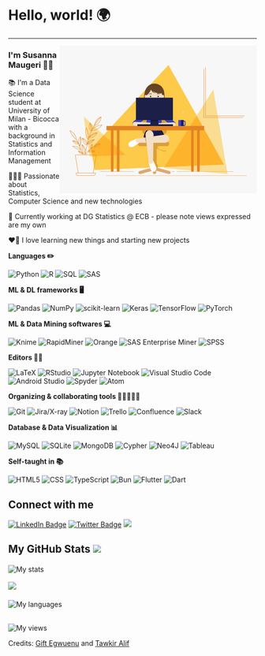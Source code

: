 <!-- Heading -->
# Hello, world! 🌍

 <!-- About section -->
---
<!-- code gif-->
<img align="right" alt="GIF" src="./code.gif" width="400" />

### I'm Susanna Maugeri 👋🏻

📚 I'm a Data Science student at University of Milan - Bicocca with a background in Statistics and Information Management

👩🏼‍💻 Passionate about Statistics, Computer Science and new technologies

📍 Currently working at DG Statistics @ ECB - please note views expressed are my own

❤️‍🔥 I love learning new things and starting new projects

**Languages ✏️**

![Python](https://img.shields.io/badge/Python-%23CC342D?style=flat&logo=python&logoColor=white)
![R](https://img.shields.io/badge/R-%23276DC3.svg?style=flat&logo=r&logoColor=white)
![SQL](https://img.shields.io/badge/SQL-FFFF00.svg?style=flat&logo=SPSS&logoColor=white)
![SAS](https://img.shields.io/badge/SAS-%23239120.svg?style=flat&logo=SAS&logoColor=white)


**ML & DL frameworks 🖥️**

![Pandas](https://img.shields.io/badge/Pandas-%23E4405F.svg?style=flat&logo=pandas&logoColor=white)
![NumPy](https://img.shields.io/badge/Numpy-%23013243.svg?style=flat&logo=numpy&logoColor=white)
![scikit-learn](https://img.shields.io/badge/Scikit--learn-%23F7931E.svg?style=flat&logo=scikit-learn&logoColor=white)
![Keras](https://img.shields.io/badge/Keras-%23D00000.svg?style=flat&logo=Keras&logoColor=white)
![TensorFlow](https://img.shields.io/badge/TensorFlow-%237289DA.svg?style=flat&logo=TensorFlow&logoColor=white)
![PyTorch](https://img.shields.io/badge/PyTorch-%23EE4C2C.svg?style=flat&logo=PyTorch&logoColor=white)


**ML & Data Mining softwares 💻**

![Knime](https://img.shields.io/badge/KNIME-informational?style=flat&color=FFFF00)
![RapidMiner](https://img.shields.io/badge/RapidMiner-informational?style=flat&color=%234ea94b)
![Orange](https://img.shields.io/badge/Orange-informational?style=flat&color=%23F7931E)
![SAS Enterprise Miner](https://img.shields.io/badge/SAS_Enterprise_Miner-008CC1.svg?style=flat&logo=SPSS&logoColor=white)
![SPSS](https://img.shields.io/badge/SPSS-E97627.svg?style=flat&logo=SPSS&logoColor=white)


**Editors ✍🏻**

![LaTeX](https://img.shields.io/badge/LaTeX-%23008080.svg?style=flat&logo=latex&logoColor=white)
![RStudio](https://img.shields.io/badge/RStudio-4285F4?style=flat&logo=rstudio&logoColor=white)
![Jupyter Notebook](https://img.shields.io/badge/Jupyter_Notebook-%23FA0F00.svg?style=flat&logo=jupyter&logoColor=white)
![Visual Studio Code](https://img.shields.io/badge/Visual%20Studio%20Code-0078d7.svg?style=flat&logo=visual-studio-code&logoColor=white)
![Android Studio](https://img.shields.io/badge/Android%20Studio-3DDC84.svg?style=flat&logo=android-studio&logoColor=white)
![Spyder](https://img.shields.io/badge/Spyder-838485?style=flat&logo=spyder%20ide&logoColor=white)
![Atom](https://img.shields.io/badge/Atom-%23F7931E.svg?style=flat&logo=atom&logoColor=white)


**Organizing & collaborating tools 👩🏼‍🤝‍👨🏽**

![Git](https://img.shields.io/badge/Git-%2300AFF0.svg?style=flat&logo=Git&logoColor=white)
![Jira/X-ray](https://img.shields.io/badge/Jira%20-%235835CC.svg?&style=flat&logo=Jira&logoColor=white")
![Notion](https://img.shields.io/badge/Notion-%23000000.svg?style=flat&logo=notion&logoColor=white)
![Trello](https://img.shields.io/badge/Trello-%23026AA7.svg?style=flat&logo=Trello&logoColor=white)
![Confluence](https://img.shields.io/badge/Confluence-%23172BF4.svg?style=flat&logo=confluence&logoColor=white)
![Slack](https://img.shields.io/badge/Slack-4A154B?style=flat&logo=slack&logoColor=white)


**Database & Data Visualization 📊**

![MySQL](https://img.shields.io/badge/MySQL-008CC1.svg?style=flat&logo=mysql&logoColor=white)
![SQLite](https://img.shields.io/badge/SQLite-%2307405e.svg?&style=flat&logo=sqlite&logoColor=white")
![MongoDB](https://img.shields.io/badge/MongoDB-%234ea94b.svg?style=flat&logo=mongodb&logoColor=white)
![Cypher](https://img.shields.io/badge/Cypher-%23E4405F?style=flat&logo=Cypher&logoColor=white)
![Neo4J](https://img.shields.io/badge/Neo4j-008CC1?style=flat&logo=neo4j&logoColor=white)
![Tableau](https://img.shields.io/badge/Tableau-E97627?style=flat&logo=tableau&logoColor=white)


**Self-taught in 📚**

![HTML5](https://img.shields.io/badge/HTML5-%23E34F26.svg?style=flat&logo=html5&logoColor=white)
![CSS](https://img.shields.io/badge/CSS-%234ea94b.svg?style=flat&logo=CSS3&logoColor=white)
![TypeScript](https://img.shields.io/badge/TypeScript%20-%23007ACC.svg?&style=flat&logo=typescript&logoColor=white)
![Bun](https://img.shields.io/badge/Bun%20-%23FA0F00.svg?&style=flat&logo=Bun&logoColor=white)
![Flutter](https://img.shields.io/badge/Flutter%20-%23F7931E.svg?&style=flat&logo=Flutter&logoColor=white)
![Dart](https://img.shields.io/badge/Dart-%230175C2.svg?style=flat&logo=dart&logoColor=white)


<!-- About section: END -->

<!-- Conecct section -->
<h2>Connect with me </h3>
  <p>
    <a href="https://www.linkedin.com/in/susanna-maugeri/"><img src="https://img.shields.io/badge/-Susanna%20Maugeri%20-blue?style=plastic&amp;labelColor=blue&amp;logo=LinkedIn&amp;link=https://linkedin.com/in/susanna-maugeri" alt="LinkedIn Badge"></a>
    <a href="https://twitter.com/SusannaMaugeri"><img src="https://img.shields.io/badge/-Susanna Maugeri-informational?style=plastic&amp;labelColor=informational&amp;logo=Twitter&amp;" alt="Twitter Badge"></a>
    <a href="https://www.instagram.com/susannamau/"><img src="https://img.shields.io/badge/SusannaMau%20-informational?&style=plastic&amp;labelColor=informational&amp;logo=Instagram&logoColor=white"/></a>
  </p>
 <!-- Conecct section: END -->
 
  <!-- GitHub section -->
 ##  My GitHub Stats <img src = "https://i.pinimg.com/originals/65/c4/f4/65c4f452571be1261e9c623f7da488ac.gif" width = 35px> 
 
 <div>
   <img align="center" src="https://streak-stats.demolab.com/?user=susannamau&theme=default" alt="My stats" />
   <br><br>
   <img src="https://github-readme-stats.anuraghazra1.vercel.app/api?username=susannamau&show_icons=true" />
   <br><br>
   <img align="center" src="https://github-readme-stats.vercel.app/api/top-langs?username=susannamau&langs_count=10&show_icons=true&locale=en&layout=compact&theme=light" alt="My languages" height="192px"  width="500px"/>
</div>
<!-- GitHub section: END -->

<!-- Profile Views -->
<br>
<p align="left"> <img src="https://komarev.com/ghpvc/?username=susannamau&label=Profile%20views&color=0e75b6&style=flat" alt="My views" />
</p>

<!-- THE END -->

Credits: [Gift Egwuenu](https://github.com/lauragift21/) and [Tawkir Alif](https://github.com/TawkirAlif)
